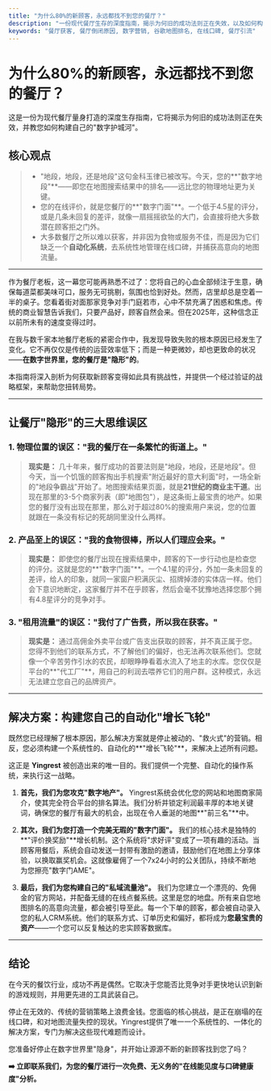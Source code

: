 ```yaml
---
title: "为什么80%的新顾客，永远都找不到您的餐厅？"
description: "一份现代餐厅生存的深度指南，揭示为何旧的成功法则正在失效，以及如何构建您自己的"数字护城河"，让顾客源源不断地找上门。"
keywords: "餐厅获客, 餐厅倒闭原因, 数字营销, 谷歌地图排名, 在线口碑, 餐厅引流"
---
```


# 为什么80%的新顾客，永远都找不到您的餐厅？

这是一份为现代餐厅量身打造的深度生存指南，它将揭示为何旧的成功法则正在失效，并教您如何构建自己的"数字护城河"。

## 核心观点

> -   "地段，地段，还是地段"这句金科玉律已被改写。今天，您的**"数字地段"**——即您在地图搜索结果中的排名——远比您的物理地址更为关键。
> -   您的在线评价，就是您餐厅的**"数字门面"**。一个低于4.5星的评分，或是几条未回复的差评，就像一扇摇摇欲坠的大门，会直接将绝大多数潜在顾客拒之门外。
> -   大多数餐厅之所以难以获客，并非因为食物或服务不佳，而是因为它们缺乏一个**自动化系统**，去系统性地管理在线口碑，并捕获高意向的地图流量。

---

作为餐厅老板，这一幕您可能再熟悉不过了：您将自己的心血全部倾注于生意，确保每道菜都美味可口，服务无可挑剔，氛围也恰到好处。然而，店里却总是空着一半的桌子。您看着街对面那家竞争对手门庭若市，心中不禁充满了困惑和焦虑。传统的商业智慧告诉我们，只要产品好，顾客自然会来。但在2025年，这种信念正以前所未有的速度变得过时。

在我与数千家本地餐厅老板的紧密合作中，我发现导致失败的根本原因已经发生了变化。它不再仅仅是传统的运营效率低下；而是一种更微妙，却也更致命的状况——**在数字世界里，您的餐厅是"隐形"的**。

本指南将深入剖析为何获取新顾客变得如此具有挑战性，并提供一个经过验证的战略框架，来帮助您扭转局势。

---

## 让餐厅"隐形"的三大思维误区

### 1. 物理位置的误区："我的餐厅在一条繁忙的街道上。"
> **现实是：** 几十年来，餐厅成功的首要法则是"地段，地段，还是地段"。但今天，当一个饥饿的顾客掏出手机搜索"附近最好的意大利面"时，一场全新的"地段争霸战"开始了。地图搜索结果页面，就是**21世纪的商业主干道**。出现在那里的3-5个商家列表（即"地图包"），是这条街上最宝贵的地产。如果您的餐厅没有出现在那里，那么对于超过80%的搜索用户来说，您的位置就跟在一条没有标记的死胡同里没什么两样。

### 2. 产品至上的误区："我的食物很棒，所以人们理应会来。"
> **现实是：** 即使您的餐厅出现在搜索结果中，顾客的下一步行动也是检查您的评分。这就是您的**"数字门面"**。一个4.1星的评分，外加一条未回复的差评，给人的印象，就同一家窗户积满灰尘、招牌掉漆的实体店一样。他们会下意识地断定，这家餐厅并不在乎顾客，然后会毫不犹豫地选择您那个拥有4.8星评分的竞争对手。

### 3. "租用流量"的误区："我付了广告费，所以我在获客。"
> **现实是：** 通过高佣金外卖平台或广告支出获取的顾客，并不真正属于您。您得不到他们的联系方式，不了解他们的偏好，也无法再次联系他们。您就像一个辛苦劳作引水的农民，却眼睁睁看着水流入了地主的水库。您仅仅是平台的**"代工厂"**，用自己的利润去喂养它们的用户群。这种模式，永远无法建立您自己的品牌资产。

---

## 解决方案：构建您自己的自动化"增长飞轮"

既然您已经理解了根本原因，那么解决方案就是停止被动的、"救火式"的营销。相反，您必须构建一个系统性的、自动化的**"增长飞轮"**，来解决上述所有问题。

这正是 **Yingrest** 被创造出来的唯一目的。我们提供一个完整、自动化的操作系统，来执行这一战略。

1.  **首先，我们为您攻克"数字地产"。** Yingrest系统会优化您的网站和地图商家简介，使其完全符合平台的排名算法。我们分析并锁定利润最丰厚的本地关键词，确保您的餐厅有最大的机会，出现在令人垂涎的地图**"前三名"**中。

2.  **其次，我们为您打造一个完美无瑕的"数字门面"。** 我们的核心技术是独特的**"评价换奖励"**增长机制。这个系统将"求好评"变成了一项有趣的活动。当顾客用餐后，系统会自动发送一封带有激励的邀请，鼓励他们在地图上分享体验，以换取赢奖机会。这就像雇佣了一个7x24小时的公关团队，持续不断地为您擦亮"数字门AME"。

3.  **最后，我们为您构建自己的"私域流量池"。** 我们为您建立一个漂亮的、免佣金的官方网站，并配备无缝的在线点餐系统。这里是您的地盘。所有来自您地图排名的高意向流量，都会被引导至此。每一个下单的顾客，都会被自动录入您的私人CRM系统。他们的联系方式、订单历史和偏好，都将成为**您最宝贵的资产**——一个您可以反复触达的忠实顾客数据库。

---

## 结论

在今天的餐饮行业，成功不再是偶然。它取决于您能否比竞争对手更快地认识到新的游戏规则，并用更先进的工具武装自己。

停止在无效的、传统的营销策略上浪费金钱。您面临的核心挑战，是正在崩塌的在线口碑，和对地图流量失控的现状。Yingrest提供了唯一一个系统性的、一体化的解决方案，专门为解决这些现代难题而设计。

您准备好停止在数字世界里"隐身"，并开始让源源不断的新顾客找到您了吗？

**➡️ 立即联系我们，为您的餐厅进行一次免费、无义务的"在线能见度与口碑健康度"分析。** 